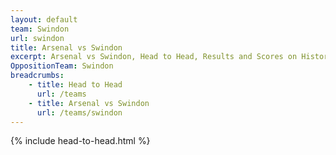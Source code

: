 ```yaml
---
layout: default
team: Swindon
url: swindon
title: Arsenal vs Swindon
excerpt: Arsenal vs Swindon, Head to Head, Results and Scores on History of Arsenal Football Club
OppositionTeam: Swindon
breadcrumbs:
    - title: Head to Head
      url: /teams
    - title: Arsenal vs Swindon
      url: /teams/swindon
---
```


{% include head-to-head.html %}